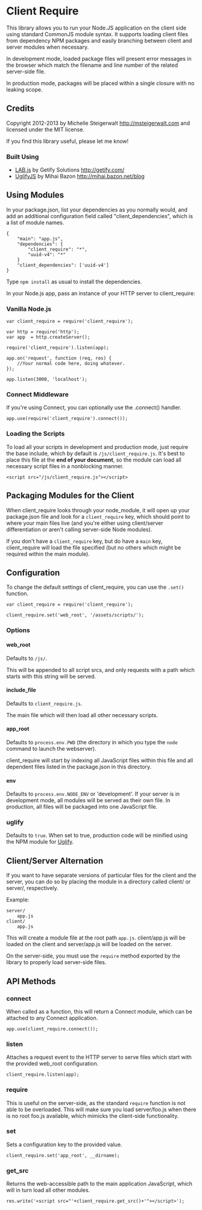 # Client Require

This library allows you to run your Node.JS application on the client side using
standard CommonJS module syntax.  It supports loading client files from
dependency NPM packages and easily branching between client and server modules
when necessary.

In development mode, loaded package files will present error messages in the
browser which match the filename and line number of the related server-side
file.

In production mode, packages will be placed within a single closure with no
leaking scope.

## Credits

Copyright 2012-2013 by Michelle Steigerwalt <http://msteigerwalt.com> and licensed
under the MIT license.

If you find this library useful, please let me know!

### Built Using

* [LAB.js](http://labjs.com/) by Getify Solutions <http://getify.com/>
* [UglifyJS](http://marijn.haverbeke.nl/uglifyjs) by Mihai Bazon 
<http://mihai.bazon.net/blog>

## Using Modules

In your package.json, list your dependencies as you normally would, and add an
additional configuration field called "client_dependencies", which is a list of
module names.

	{
		"main": "app.js",
		"dependencies": {
			"client_require": "*",
			"uuid-v4": "*"
		}
		"client_dependencies": ['uuid-v4']
	}

Type `npm install` as usual to install the dependencies.

In your Node.js app, pass an instance of your HTTP server to client_require:

### Vanilla Node.js

	var client_require = require('client_require');

	var http = require('http');
	var app  = http.createServer();

	require('client_require').listen(app);

	app.on('request', function (req, res) {
		//Your normal code here, doing whatever.
	});

	app.listen(3000, 'localhost');

### Connect Middleware

If you're using Connect, you can optionally use the .connect() handler.

	app.use(require('client_require').connect());

### Loading the Scripts

To load all your scripts in development and production mode, just require the
base include, which by default is `/js/client_require.js`.  It's best to place
this file at the **end of your document**, so the module can load all necessary 
script files in a nonblocking manner.

	<script src="/js/client_require.js"></script>

## Packaging Modules for the Client

When client_require looks through your node_module, it will open up your
package.json file and look for a `client_require` key, which should point to
where your main files live (and you're either using client/server 
differentiation or aren't calling server-side Node modules).  

If you don't have a `client_require` key, but do have a `main` key,
client_require will load the file specified (but no others which might be
required within the main module).

## Configuration

To change the default settings of client_require, you can use the `.set()` 
function.

	var client_require = require('client_require');

	client_require.set('web_root', '/assets/scripts/');

### Options

#### web_root

Defaults to `/js/`.

This will be appended to all script srcs, and only requests
with a path which starts with this string will be served.

#### include_file

Defaults to `client_require.js`.

The main file which will then load all other necessary scripts.

#### app_root

Defaults to `process.env.PWD` (the directory in which you type the `node` 
command to launch the webserver).

client_require will start by indexing all JavaScript files within this file and
all dependent files listed in the package.json in this directory.

#### env

Defaults to `process.env.NODE_ENV` or 'development'.  If your server is in 
development mode, all modules will be served as their own file.  In production,
all files will be packaged into one JavaScript file.

### uglify

Defaults to `true`.  When set to true, production code will be minified
using the NPM module for [Uglify](http://marijnhaverbeke.nl//uglifyjs).

## Client/Server Alternation

If you want to have separate versions of particular files for the client and 
the server, you can do so by placing the module in a directory called client/
or server/, respectively.

Example:

	server/
		app.js
	client/
		app.js

This will create a module file at the root path `app.js`. client/app.js will
be loaded on the client and server/app.js will be loaded on the server.

On the server-side, you must use the `require` method exported by the library
to properly load server-side files.

## API Methods

### connect

When called as a function, this will return a Connect module, which can be 
attached to any Connect application.

	app.use(client_require.connect());

### listen

Attaches a request event to the HTTP server to serve files which start with the
provided web_root configuration.

	client_require.listen(app);

### require

This is useful on the server-side, as the standard `require` function is not
able to be overloaded.  This will make sure you load server/foo.js when there
is no root foo.js available, which mimicks the client-side functionality.

### set

Sets a configuration key to the provided value.

	client_require.set('app_root', __dirname);

### get_src

Returns the web-accessible path to the main application JavaScript, which will
in turn load all other modules.

	res.write('<script src="'+client_require.get_src()+'"></script>');